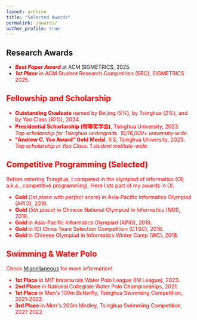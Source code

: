 ```yaml
---
layout: archive
title: "Selected Awards"
permalink: /awards/
author_profile: true
---
```


## Research Awards
* ***<font color="red">Best Paper Award</font>*** at ACM SIGMETRICS, 2025.
* ***<font color="red">1st Place*** in ACM Student Research Competition (SRC), SIGMETRICS 2025.

## Fellowship and Scholarship
* **Outstanding Graduate** named by Beijing (*5%*), by Tsinghua (*2%*), and by Yao Class (*10%*), 2024.
* **Presidential Schorlarship (特等奖学金)**, Tsinghua University, 2023.  
  *Top scholarship for Tsinghua undergrads. 10/16,000+ university-wide.*
* **"Andrew C. Yao Award" Gold Medal**, IIIS, Tsinghua University, 2023.  
  *Top scholarship in Yao Class. 1 student institute-wide.*

## Competitive Programming (Selected)
Before entering Tsinghua, I competed in the olympiad of informatics (OI; a.k.a., competitive programming). Here lists part of my awards in OI.
* **Gold** (*1st place with perfect score*) in Asia-Pacific Informatics Olympiad (APIO), 2019.
* **Gold** (*5th place*) in Chinese National Olympiad in Informatics (NOI), 2018.
* **Gold** in Asia-Pacific Informatics Olympiad (APIO), 2018.
* **Gold** in IOI China Team Selection Competition (CTSC), 2018.
* **Gold** in Chinese Olympiad in Informatics Winter Camp (WC), 2018.

## Swimming & Water Polo
Check [Miscellaneous](../misc/) for more information!
* **1st Place** in MIT Intramurals Water Polo League (IM League), 2023.
* **2nd Place** in National Collegiate Water Polo Championships, 2021.
* **1st Place** in Men's 100m Butterfly, Tsinghua Swimming Competition, 2021-2022.
* **3rd Place** in Men's 200m Medley, Tsinghua Swimming Competition, 2021-2022.
